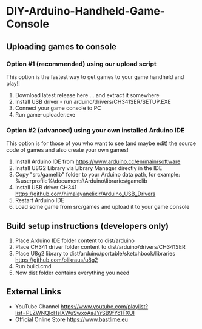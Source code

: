 # DIY-Arduino-Handheld-Game-Console

## Uploading games to console

### Option #1 (recommended) using our upload script

This option is the fastest way to get games to your game handheld and play!!

1. Download latest release here ... and extract it somewhere
2. Install USB driver - run arduino/drivers/CH341SER/SETUP.EXE
3. Connect your game console to PC
4. Run game-uploader.exe

### Option #2 (advanced) using your own installed Arduino IDE

This option is for those of you who want to see (and maybe edit) the source code of games and also create your own games!

1. Install Arduino IDE from https://www.arduino.cc/en/main/software
2. Install U8G2 Library via Library Manager directly in the IDE
3. Copy "src/gamelib" folder to your Arduino data path, for example: %userprofile%\documents\Arduino\libraries\gamelib
4. Install USB driver CH341 https://github.com/himalayanelixir/Arduino_USB_Drivers
3. Restart Arduino IDE
4. Load some game from src/games and upload it to your game console

## Build setup instructions (developers only)

1. Place Arduino IDE folder content to dist/arduino
2. Place CH341 driver folder content to dist/arduino/drivers/CH341SER
3. Place U8g2 library to dist/arduino/portable/sketchbook/libraries https://github.com/olikraus/u8g2
4. Run build.cmd
5. Now dist folder contains everything you need

## External Links

* YouTube Channel
https://www.youtube.com/playlist?list=PLZWNQlcHslXWuSwxoAaJYrSB9fYc1FXUI
* Official Online Store
https://www.bastlime.eu
